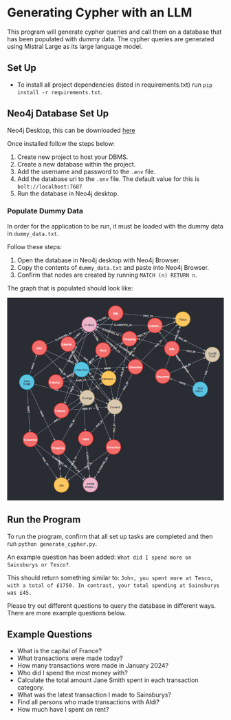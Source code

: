# Generating Cypher with an LLM

This program will generate cypher queries and call them on a database that has been populated with dummy data. The cypher queries are generated using Mistral Large as its large language model.

## Set Up

- To install all project dependencies (listed in requirements.txt) run `pip install -r requirements.txt`.


## Neo4j Database Set Up

Neo4j Desktop, this can be downloaded [here](https://neo4j.com/download/)

Once installed follow the steps below:

1. Create new project to host your DBMS.
2. Create a new database within the project.
3. Add the username and password to the `.env` file.
4. Add the database uri to the `.env` file. The default value for this is `bolt://localhost:7687`
5. Run the database in Neo4j desktop.

### Populate Dummy Data

In order for the application to be run, it must be loaded with the dummy data in `dummy_data.txt`.

Follow these steps:
1. Open the database in Neo4j desktop with Neo4j Browser.
2. Copy the contents of `dummy_data.txt` and paste into Neo4j Browser.
3. Confirm that nodes are created by running `MATCH (n) RETURN n`.

The graph that is populated should look like:

![Graph](image.png)

## Run the Program
To run the program, confirm that all set up tasks are completed and then run
`python generate_cypher.py`.

An example question has been added: `What did I spend more on Sainsburys or Tesco?`.

This should return something similar to: `John, you spent more at Tesco, with a total of £1750. In contrast, your total spending at Sainsburys was £45.`

Please try out different questions to query the database in different ways. There are more example questions below.

## Example Questions
- What is the capital of France?
- What transactions were made today?
- How many transactions were made in  January 2024?
- Who did I spend the most money with?
- Calculate the total amount Jane Smith spent in each transaction category.
- What was the latest transaction I made to Sainsburys?
- Find all persons who made transactions with Aldi?
- How much have I spent on rent?
